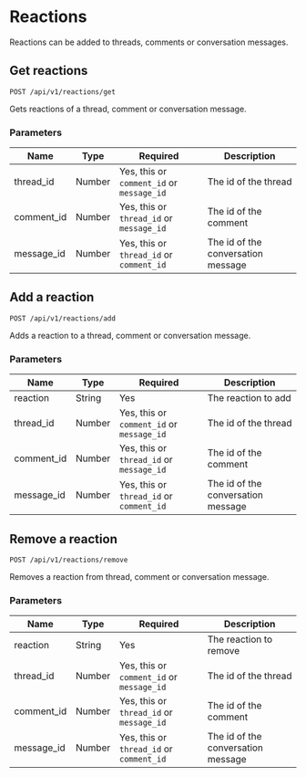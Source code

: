 # Reactions

Reactions can be added to threads, comments or conversation messages.


## Get reactions

`POST /api/v1/reactions/get`

Gets reactions of a thread, comment or conversation message.

### Parameters
| Name | Type | Required | Description |
| --- | --- | --- | --- |
| thread_id | Number | Yes, this or `comment_id` or `message_id` | The id of the thread |
| comment_id | Number | Yes, this or `thread_id` or `message_id` | The id of the comment |
| message_id | Number | Yes, this or `thread_id` or `comment_id` | The id of the conversation message |


## Add a reaction

`POST /api/v1/reactions/add`

Adds a reaction to a thread, comment or conversation message.

### Parameters
| Name | Type | Required | Description |
| --- | --- | --- | --- |
| reaction | String | Yes | The reaction to add |
| thread_id | Number | Yes, this or `comment_id` or `message_id` | The id of the thread |
| comment_id | Number | Yes, this or `thread_id` or `message_id` | The id of the comment |
| message_id | Number | Yes, this or `thread_id` or `comment_id` | The id of the conversation message |


## Remove a reaction

`POST /api/v1/reactions/remove`

Removes a reaction from thread, comment or conversation message.

### Parameters
| Name | Type | Required | Description |
| --- | --- | --- | --- |
| reaction | String | Yes | The reaction to remove |
| thread_id | Number | Yes, this or `comment_id` or `message_id` | The id of the thread |
| comment_id | Number | Yes, this or `thread_id` or `message_id` | The id of the comment |
| message_id | Number | Yes, this or `thread_id` or `comment_id` | The id of the conversation message |


